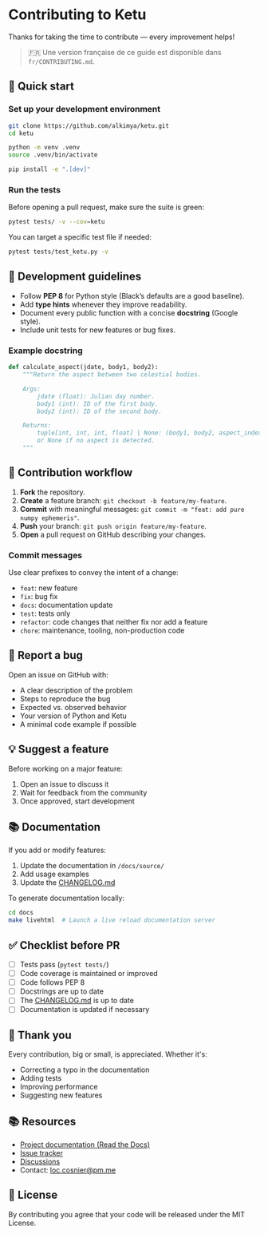 # Contributing to Ketu

Thanks for taking the time to contribute — every improvement helps!

> 🇫🇷 Une version française de ce guide est disponible dans `fr/CONTRIBUTING.md`.

## 🚀 Quick start

### Set up your development environment

```bash
git clone https://github.com/alkimya/ketu.git
cd ketu

python -m venv .venv
source .venv/bin/activate

pip install -e ".[dev]"
```

### Run the tests

Before opening a pull request, make sure the suite is green:

```bash
pytest tests/ -v --cov=ketu
```

You can target a specific test file if needed:

```bash
pytest tests/test_ketu.py -v
```

## 🧭 Development guidelines

- Follow **PEP 8** for Python style (Black’s defaults are a good baseline).
- Add **type hints** whenever they improve readability.
- Document every public function with a concise **docstring** (Google style).
- Include unit tests for new features or bug fixes.

### Example docstring

```python
def calculate_aspect(jdate, body1, body2):
    """Return the aspect between two celestial bodies.

    Args:
        jdate (float): Julian day number.
        body1 (int): ID of the first body.
        body2 (int): ID of the second body.

    Returns:
        tuple[int, int, int, float] | None: (body1, body2, aspect_index, orb)
        or None if no aspect is detected.
    """
```

## 🔄 Contribution workflow

1. **Fork** the repository.
2. **Create** a feature branch: `git checkout -b feature/my-feature`.
3. **Commit** with meaningful messages: `git commit -m "feat: add pure numpy ephemeris"`.
4. **Push** your branch: `git push origin feature/my-feature`.
5. **Open** a pull request on GitHub describing your changes.

### Commit messages

Use clear prefixes to convey the intent of a change:

- `feat`: new feature
- `fix`: bug fix
- `docs`: documentation update
- `test`: tests only
- `refactor`: code changes that neither fix nor add a feature
- `chore`: maintenance, tooling, non-production code

## 🐛 Report a bug

Open an issue on GitHub with:

- A clear description of the problem
- Steps to reproduce the bug
- Expected vs. observed behavior
- Your version of Python and Ketu
- A minimal code example if possible

## 💡 Suggest a feature

Before working on a major feature:

1. Open an issue to discuss it
2. Wait for feedback from the community
3. Once approved, start development

## 📚 Documentation

If you add or modify features:

1. Update the documentation in `/docs/source/`
2. Add usage examples
3. Update the [CHANGELOG.md](../CHANGELOG.md)

To generate documentation locally:

```bash
cd docs
make livehtml  # Launch a live reload documentation server
```

## ✅ Checklist before PR

- [ ] Tests pass (`pytest tests/`)
- [ ] Code coverage is maintained or improved
- [ ] Code follows PEP 8
- [ ] Docstrings are up to date
- [ ] The [CHANGELOG.md](../CHANGELOG.md) is up to date
- [ ] Documentation is updated if necessary

## 🙏 Thank you

Every contribution, big or small, is appreciated. Whether it's:

- Correcting a typo in the documentation
- Adding tests
- Improving performance
- Suggesting new features

## 📚 Resources

- [Project documentation (Read the Docs)](https://ketu.readthedocs.io/)
- [Issue tracker](https://github.com/alkimya/ketu/issues)
- [Discussions](https://github.com/alkimya/ketu/discussions)
- Contact: [loc.cosnier@pm.me](mailto:loc.cosnier@pm.me)

## 📄 License

By contributing you agree that your code will be released under the MIT License.
